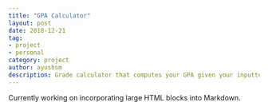 ```yaml
---
title: "GPA Calculator"
layout: post
date: 2018-12-21
tag:
- project
- personal
category: project
author: ayushsm
description: Grade calculator that computes your GPA given your inputted number of units and grades.
---
```

Currently working on incorporating large HTML blocks into Markdown.